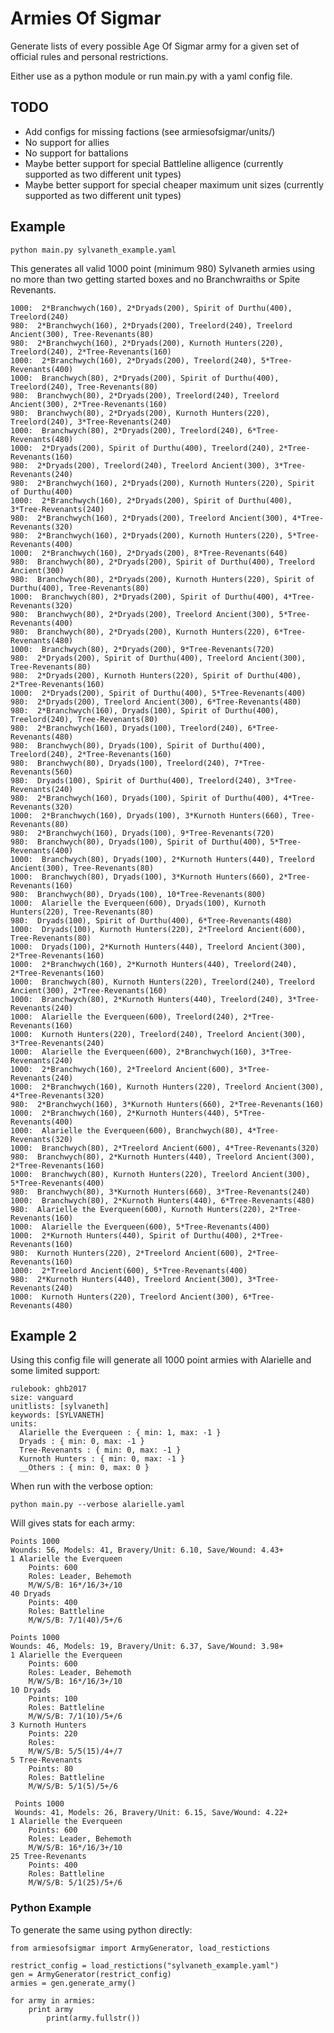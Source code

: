 # Armies Of Sigmar

Generate lists of every possible Age Of Sigmar army for a given set of official rules and personal restrictions.

Either use as a python module or run main.py with a yaml config file.

## TODO
* Add configs for missing factions (see armiesofsigmar/units/)
* No support for allies
* No support for battalions
* Maybe better support for special Battleline alligence (currently supported as two different unit types)
* Maybe better support for special cheaper maximum unit sizes (currently supported as two different unit types)


## Example

    python main.py sylvaneth_example.yaml

This generates all valid 1000 point (minimum 980) Sylvaneth armies using no more than two getting started boxes and no Branchwraiths or Spite Revenants.

    1000:  2*Branchwych(160), 2*Dryads(200), Spirit of Durthu(400), Treelord(240)
    980:  2*Branchwych(160), 2*Dryads(200), Treelord(240), Treelord Ancient(300), Tree-Revenants(80)
    980:  2*Branchwych(160), 2*Dryads(200), Kurnoth Hunters(220), Treelord(240), 2*Tree-Revenants(160)
    1000:  2*Branchwych(160), 2*Dryads(200), Treelord(240), 5*Tree-Revenants(400)
    1000:  Branchwych(80), 2*Dryads(200), Spirit of Durthu(400), Treelord(240), Tree-Revenants(80)
    980:  Branchwych(80), 2*Dryads(200), Treelord(240), Treelord Ancient(300), 2*Tree-Revenants(160)
    980:  Branchwych(80), 2*Dryads(200), Kurnoth Hunters(220), Treelord(240), 3*Tree-Revenants(240)
    1000:  Branchwych(80), 2*Dryads(200), Treelord(240), 6*Tree-Revenants(480)
    1000:  2*Dryads(200), Spirit of Durthu(400), Treelord(240), 2*Tree-Revenants(160)
    980:  2*Dryads(200), Treelord(240), Treelord Ancient(300), 3*Tree-Revenants(240)
    980:  2*Branchwych(160), 2*Dryads(200), Kurnoth Hunters(220), Spirit of Durthu(400)
    1000:  2*Branchwych(160), 2*Dryads(200), Spirit of Durthu(400), 3*Tree-Revenants(240)
    980:  2*Branchwych(160), 2*Dryads(200), Treelord Ancient(300), 4*Tree-Revenants(320)
    980:  2*Branchwych(160), 2*Dryads(200), Kurnoth Hunters(220), 5*Tree-Revenants(400)
    1000:  2*Branchwych(160), 2*Dryads(200), 8*Tree-Revenants(640)
    980:  Branchwych(80), 2*Dryads(200), Spirit of Durthu(400), Treelord Ancient(300)
    980:  Branchwych(80), 2*Dryads(200), Kurnoth Hunters(220), Spirit of Durthu(400), Tree-Revenants(80)
    1000:  Branchwych(80), 2*Dryads(200), Spirit of Durthu(400), 4*Tree-Revenants(320)
    980:  Branchwych(80), 2*Dryads(200), Treelord Ancient(300), 5*Tree-Revenants(400)
    980:  Branchwych(80), 2*Dryads(200), Kurnoth Hunters(220), 6*Tree-Revenants(480)
    1000:  Branchwych(80), 2*Dryads(200), 9*Tree-Revenants(720)
    980:  2*Dryads(200), Spirit of Durthu(400), Treelord Ancient(300), Tree-Revenants(80)
    980:  2*Dryads(200), Kurnoth Hunters(220), Spirit of Durthu(400), 2*Tree-Revenants(160)
    1000:  2*Dryads(200), Spirit of Durthu(400), 5*Tree-Revenants(400)
    980:  2*Dryads(200), Treelord Ancient(300), 6*Tree-Revenants(480)
    980:  2*Branchwych(160), Dryads(100), Spirit of Durthu(400), Treelord(240), Tree-Revenants(80)
    980:  2*Branchwych(160), Dryads(100), Treelord(240), 6*Tree-Revenants(480)
    980:  Branchwych(80), Dryads(100), Spirit of Durthu(400), Treelord(240), 2*Tree-Revenants(160)
    980:  Branchwych(80), Dryads(100), Treelord(240), 7*Tree-Revenants(560)
    980:  Dryads(100), Spirit of Durthu(400), Treelord(240), 3*Tree-Revenants(240)
    980:  2*Branchwych(160), Dryads(100), Spirit of Durthu(400), 4*Tree-Revenants(320)
    1000:  2*Branchwych(160), Dryads(100), 3*Kurnoth Hunters(660), Tree-Revenants(80)
    980:  2*Branchwych(160), Dryads(100), 9*Tree-Revenants(720)
    980:  Branchwych(80), Dryads(100), Spirit of Durthu(400), 5*Tree-Revenants(400)
    1000:  Branchwych(80), Dryads(100), 2*Kurnoth Hunters(440), Treelord Ancient(300), Tree-Revenants(80)
    1000:  Branchwych(80), Dryads(100), 3*Kurnoth Hunters(660), 2*Tree-Revenants(160)
    980:  Branchwych(80), Dryads(100), 10*Tree-Revenants(800)
    1000:  Alarielle the Everqueen(600), Dryads(100), Kurnoth Hunters(220), Tree-Revenants(80)
    980:  Dryads(100), Spirit of Durthu(400), 6*Tree-Revenants(480)
    1000:  Dryads(100), Kurnoth Hunters(220), 2*Treelord Ancient(600), Tree-Revenants(80)
    1000:  Dryads(100), 2*Kurnoth Hunters(440), Treelord Ancient(300), 2*Tree-Revenants(160)
    1000:  2*Branchwych(160), 2*Kurnoth Hunters(440), Treelord(240), 2*Tree-Revenants(160)
    1000:  Branchwych(80), Kurnoth Hunters(220), Treelord(240), Treelord Ancient(300), 2*Tree-Revenants(160)
    1000:  Branchwych(80), 2*Kurnoth Hunters(440), Treelord(240), 3*Tree-Revenants(240)
    1000:  Alarielle the Everqueen(600), Treelord(240), 2*Tree-Revenants(160)
    1000:  Kurnoth Hunters(220), Treelord(240), Treelord Ancient(300), 3*Tree-Revenants(240)
    1000:  Alarielle the Everqueen(600), 2*Branchwych(160), 3*Tree-Revenants(240)
    1000:  2*Branchwych(160), 2*Treelord Ancient(600), 3*Tree-Revenants(240)
    1000:  2*Branchwych(160), Kurnoth Hunters(220), Treelord Ancient(300), 4*Tree-Revenants(320)
    980:  2*Branchwych(160), 3*Kurnoth Hunters(660), 2*Tree-Revenants(160)
    1000:  2*Branchwych(160), 2*Kurnoth Hunters(440), 5*Tree-Revenants(400)
    1000:  Alarielle the Everqueen(600), Branchwych(80), 4*Tree-Revenants(320)
    1000:  Branchwych(80), 2*Treelord Ancient(600), 4*Tree-Revenants(320)
    980:  Branchwych(80), 2*Kurnoth Hunters(440), Treelord Ancient(300), 2*Tree-Revenants(160)
    1000:  Branchwych(80), Kurnoth Hunters(220), Treelord Ancient(300), 5*Tree-Revenants(400)
    980:  Branchwych(80), 3*Kurnoth Hunters(660), 3*Tree-Revenants(240)
    1000:  Branchwych(80), 2*Kurnoth Hunters(440), 6*Tree-Revenants(480)
    980:  Alarielle the Everqueen(600), Kurnoth Hunters(220), 2*Tree-Revenants(160)
    1000:  Alarielle the Everqueen(600), 5*Tree-Revenants(400)
    1000:  2*Kurnoth Hunters(440), Spirit of Durthu(400), 2*Tree-Revenants(160)
    980:  Kurnoth Hunters(220), 2*Treelord Ancient(600), 2*Tree-Revenants(160)
    1000:  2*Treelord Ancient(600), 5*Tree-Revenants(400)
    980:  2*Kurnoth Hunters(440), Treelord Ancient(300), 3*Tree-Revenants(240)
    1000:  Kurnoth Hunters(220), Treelord Ancient(300), 6*Tree-Revenants(480)


## Example 2

Using this config file will generate all 1000 point armies with Alarielle and some limited support:

    rulebook: ghb2017
    size: vanguard
    unitlists: [sylvaneth]
    keywords: [SYLVANETH]
    units:
      Alarielle the Everqueen : { min: 1, max: -1 }
      Dryads : { min: 0, max: -1 }
      Tree-Revenants : { min: 0, max: -1 }
      Kurnoth Hunters : { min: 0, max: -1 }
      __Others : { min: 0, max: 0 }

When run with the verbose option:

    python main.py --verbose alarielle.yaml

Will gives stats for each army:

    Points 1000
    Wounds: 56, Models: 41, Bravery/Unit: 6.10, Save/Wound: 4.43+
	1 Alarielle the Everqueen
		Points: 600
		Roles: Leader, Behemoth
		M/W/S/B: 16*/16/3+/10
	40 Dryads
		Points: 400
		Roles: Battleline
		M/W/S/B: 7/1(40)/5+/6
     
    Points 1000
    Wounds: 46, Models: 19, Bravery/Unit: 6.37, Save/Wound: 3.98+
	1 Alarielle the Everqueen
		Points: 600
		Roles: Leader, Behemoth
		M/W/S/B: 16*/16/3+/10
	10 Dryads
		Points: 100
		Roles: Battleline
		M/W/S/B: 7/1(10)/5+/6
	3 Kurnoth Hunters
		Points: 220
		Roles:
		M/W/S/B: 5/5(15)/4+/7
	5 Tree-Revenants
		Points: 80
		Roles: Battleline
		M/W/S/B: 5/1(5)/5+/6
     
     Points 1000
     Wounds: 41, Models: 26, Bravery/Unit: 6.15, Save/Wound: 4.22+
	1 Alarielle the Everqueen
		Points: 600
		Roles: Leader, Behemoth
		M/W/S/B: 16*/16/3+/10
	25 Tree-Revenants
		Points: 400
		Roles: Battleline
		M/W/S/B: 5/1(25)/5+/6

### Python Example

To generate the same using python directly:

	from armiesofsigmar import ArmyGenerator, load_restictions

	restrict_config = load_restictions("sylvaneth_example.yaml")
	gen = ArmyGenerator(restrict_config)
	armies = gen.generate_army()

	for army in armies:
	    print army
            print(army.fullstr())
